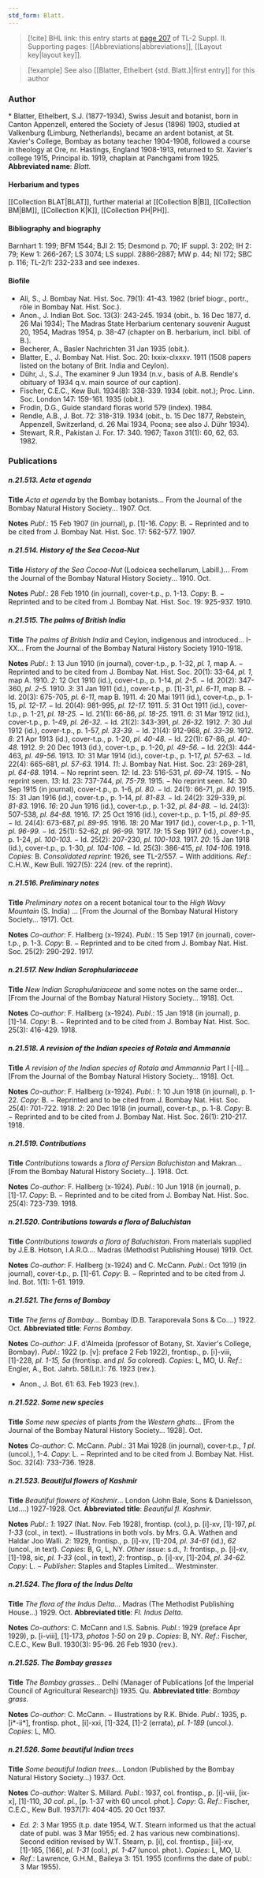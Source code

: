 ```yaml
---
std_form: Blatt.
---
```


> [!cite] BHL link: this entry starts at [page 207](https://www.biodiversitylibrary.org/page/33265404) of TL-2 Suppl. II.
> Supporting pages: [[Abbreviations|abbreviations]], [[Layout key|layout key]].

> [!example] See also [[Blatter, Ethelbert {std. Blatt.}|first entry]] for this author

### Author

\* Blatter, Ethelbert, S.J. (1877-1934), Swiss Jesuit and botanist, born in Canton Appenzell, entered the Society of Jesus (1896) 1903, studied at Valkenburg (Limburg, Netherlands), became an ardent botanist, at St. Xavier's College, Bombay as botany teacher 1904-1908, followed a course in theology at Ore, nr. Hastings, England 1908-1913, returned to St. Xavier's college 1915, Principal ib. 1919, chaplain at Panchgami from 1925. 
**Abbreviated name**: *Blatt.*

#### Herbarium and types

[[Collection BLAT|BLAT]], further material at [[Collection B|B]], [[Collection BM|BM]], [[Collection K|K]], [[Collection PH|PH]].

#### Bibliography and biography

Barnhart 1: 199; BFM 1544; BJI 2: 15; Desmond p. 70; IF suppl. 3: 202; IH 2: 79; Kew 1: 266-267; LS 3074; LS suppl. 2886-2887; MW p. 44; NI 172; SBC p. 116; TL-2/1: 232-233 and see indexes.

#### Biofile

- Ali, S., J. Bombay Nat. Hist. Soc. 79(1): 41-43. 1982 (brief biogr., portr., rôle in Bombay Nat. Hist. Soc.).
- Anon., J. Indian Bot. Soc. 13(3): 243-245. 1934 (obit., b. 16 Dec 1877, d. 26 Mai 1934); The Madras State Herbarium centenary souvenir August 20, 1954, Madras 1954, p. 38-47 (chapter on B. herbarium, incl. bibl. of B.).
- Becherer, A., Basler Nachrichten 31 Jan 1935 (obit.).
- Blatter, E., J. Bombay Nat. Hist. Soc. 20: lxxix-clxxxv. 1911 (1508 papers listed on the botany of Brit. India and Ceylon).
- Dühr, J., S.J., The examiner 9 Jun 1934 (n.v., basis of A.B. Rendle's obituary of 1934 q.v. main source of our caption).
- Fischer, C.E.C., Kew Bull. 1934(8): 338-339. 1934 (obit. not.); Proc. Linn. Soc. London 147: 159-161. 1935 (obit.).
- Frodin, D.G., Guide standard floras world 579 (index). 1984.
- Rendle, A.B., J. Bot. 72: 318-319. 1934 (obit., b. 15 Dec 1877, Rebstein, Appenzell, Switzerland, d. 26 Mai 1934, Poona; see also J. Dühr 1934).
- Stewart, R.R., Pakistan J. For. 17: 340. 1967; Taxon 31(1): 60, 62, 63. 1982.

### Publications

##### n.21.513. Acta et agenda

**Title**
*Acta et agenda* by the Bombay botanists... From the Journal of the Bombay Natural History Society... 1907. Oct.

**Notes**
*Publ*.: 15 Feb 1907 (in journal), p. \[1\]-16. *Copy*: B. − Reprinted and to be cited from J. Bombay Nat. Hist. Soc. 17: 562-577. 1907.

##### n.21.514. History of the Sea Cocoa-Nut

**Title**
*History of the Sea Cocoa-Nut* (Lodoicea sechellarum, Labill.)... From the Journal of the Bombay Natural History Society... 1910. Oct.

**Notes**
*Publ*.: 28 Feb 1910 (in journal), cover-t.p., p. 1-13. *Copy*: B. − Reprinted and to be cited from J. Bombay Nat. Hist. Soc. 19: 925-937. 1910.

##### n.21.515. The palms of British India

**Title**
*The palms of British India* and Ceylon, indigenous and introduced... I-XX... From the Journal of the Bombay Natural History Society 1910-1918.

**Notes**
*Publ*.: *1*: 13 Jun 1910 (in journal), cover-t.p., p. 1-32, *pl. 1*, map A. − Reprinted and to be cited from J. Bombay Nat. Hist. Soc. 20(1): 33-64, *pl. 1*, map A. 1910.
*2*: 12 Oct 1910 (id.), cover-t.p., p. 1-14, *pl. 2-5.* − Id. 20(2): 347-360, *pl. 2-5.* 1910.
*3*: 31 Jan 1911 (id.), cover-t.p., p. \[1\]-31, *pl. 6-11*, map B. − Id. 20(3): 675-705, *pl. 6-11*, map B. 1911.
*4*: 20 Mai 1911 (id.), cover-t.p., p. 1-15, *pl. 12-17.* − Id. 20(4): 981-995, *pl. 12-17.* 1911.
*5*: 31 Oct 1911 (id.), cover-t.p., p. 1-21, *pl. 18-25.* − Id. 21(1): 66-86, *pl. 18-25.* 1911.
*6*: 31 Mar 1912 (id.), cover-t.p., p. 1-49, *pl. 26-32.* − Id. 21(2): 343-391, *pl. 26-32.* 1912.
*7*: 30 Jul 1912 (id.), cover-t.p., p. 1-57, *pl. 33-39.* − Id. 21(4): 912-968, *pl. 33-39.* 1912.
*8*: 21 Apr 1913 (id.), cover-t.p., p. 1-20, *pl. 40-48.* − Id. 22(1): 67-86, *pl. 40-48.* 1912.
*9*: 20 Dec 1913 (id.), cover-t.p., p. 1-20, *pl. 49-56.* − Id. 22(3): 444-463, *pl. 49-56.* 1913.
*10*: 31 Mar 1914 (id.), cover-t.p., p. 1-17, *pl. 57-63.* − Id. 22(4): 665-681, *pl. 57-63.* 1914.
*11*: J. Bombay Nat. Hist. Soc. 23: 269-281, *pl. 64-68.* 1914. − No reprint seen.
*12*: Id. 23: 516-531, *pl. 69-74.* 1915. − No reprint seen.
*13*: Id. 23: 737-744, *pl. 75-79.* 1915. − No reprint seen.
*14*: 30 Sep 1915 (in journal), cover-t.p., p. 1-6, *pl. 80.* − Id. 24(1): 66-71, *pl. 80.* 1915.
*15*: 31 Jan 1916 (id.), cover-t.p., p. 1-14, *pl. 81-83.* − Id. 24(2): 329-339, *pl. 81-83.* 1916.
*16*: 20 Jun 1916 (id.), cover-t.p., p. 1-32, *pl. 84-88.* − Id. 24(3): 507-538, *pl. 84-88.* 1916.
*17*: 25 Oct 1916 (id.), cover-t.p., p. 1-15, *pl. 89-95.* − Id. 24(4): 673-687, *pl. 89-95.* 1916.
*18*: 20 Mar 1917 (id.), cover-t.p., p. 1-11, *pl. 96-99.* − Id. 25(1): 52-62, *pl. 96-99.* 1917.
*19*: 15 Sep 1917 (id.), cover-t.p., p. 1-24, *pl. 100-103.* − Id. 25(2): 207-230, *pl. 100-103.* 1917.
*20*: 15 Jan 1918 (id.), cover-t.p., p. 1-30, *pl. 104-106.* − Id. 25(3): 386-415, *pl. 104-106.* 1918.
*Copies*: B.
*Consolidated reprint*: 1926, see TL-2/557. − With additions.
*Ref*.: C.H.W., Kew Bull. 1927(5): 224 (rev. of the reprint).

##### n.21.516. Preliminary notes

**Title**
*Preliminary notes* on a recent botanical tour to the *High Wavy Mountain* (S. India) ... \[From the Journal of the Bombay Natural History Society... 1917\]. Oct.

**Notes**
*Co-author*: F. Hallberg (x-1924).
*Publ*.: 15 Sep 1917 (in journal), cover-t.p., p. 1-3. *Copy*: B. − Reprinted and to be cited from J. Bombay Nat. Hist. Soc. 25(2): 290-292. 1917.

##### n.21.517. New Indian Scrophulariaceae

**Title**
*New Indian Scrophulariaceae* and some notes on the same order... \[From the Journal of the Bombay Natural History Society... 1918\]. Oct.

**Notes**
*Co-author*: F. Hallberg (x-1924).
*Publ*.: 15 Jan 1918 (in journal), p. \[1\]-14. *Copy*: B. − Reprinted and to be cited from J. Bombay Nat. Hist. Soc. 25(3): 416-429. 1918.

##### n.21.518. A revision of the Indian species of Rotala and Ammannia

**Title**
*A revision of the Indian species of Rotala and Ammannia* Part I \[-II\]... \[From the Journal of the Bombay Natural History Society... 1918\]. Oct.

**Notes**
*Co-author*: F. Hallberg (x-1924).
*Publ*.: *1*: 10 Jun 1918 (in journal), p. 1-22. *Copy*: B. − Reprinted and to be cited from J. Bombay Nat. Hist. Soc. 25(4): 701-722. 1918.
*2*: 20 Dec 1918 (in journal), cover-t.p., p. 1-8. *Copy*: B. − Reprinted and to be cited from J. Bombay Nat. Hist. Soc. 26(1): 210-217. 1918.

##### n.21.519. Contributions

**Title**
*Contributions* towards a *flora of Persian Baluchistan* and Makran... \[From the Bombay Natural History Society...\]. 1918. Oct.

**Notes**
*Co-author*: F. Hallberg (x-1924).
*Publ*.: 10 Jun 1918 (in journal), p. \[1\]-17. *Copy*: B. − Reprinted and to be cited from J. Bombay Nat. Hist. Soc. 25(4): 723-739. 1918.

##### n.21.520. Contributions towards a flora of Baluchistan

**Title**
*Contributions towards a flora of Baluchistan*. From materials supplied by J.E.B. Hotson, I.A.R.O.... Madras (Methodist Publishing House) 1919. Oct.

**Notes**
*Co-author*: F. Hallberg (x-1924) and C. McCann.
*Publ*.: Oct 1919 (in journal), cover-t.p., p. \[1\]-61. *Copy*: B. − Reprinted and to be cited from J. Ind. Bot. 1(1): 1-61. 1919.

##### n.21.521. The ferns of Bombay

**Title**
*The ferns of Bombay*... Bombay (D.B. Taraporevala Sons & Co....) 1922. Oct.
**Abbreviated title**: *Ferns Bombay*.

**Notes**
*Co-author*: J.F. d'Almeida (professor of Botany, St. Xavier's College, Bombay).
*Publ*.: 1922 (p. \[v\]: preface 2 Feb 1922), frontisp., p. \[i\]-viii, \[1\]-228, *pl. 1-15, 5a* (frontisp. and *pl. 5a* colored). *Copies*: L, MO, U.
*Ref*.: Engler, A., Bot. Jahrb. 58(Lit.): 76. 1923 (rev.).
- Anon., J. Bot. 61: 63. Feb 1923 (rev.).

##### n.21.522. Some new species

**Title**
*Some new species* of plants *from* the *Western ghats*... \[From the Journal of the Bombay Natural History Society... 1928\]. Oct.

**Notes**
*Co-author*: C. McCann.
*Publ*.: 31 Mai 1928 (in journal), cover-t.p., *1 pl*. (uncol.), 1-4. *Copy*: L. − Reprinted and to be cited from J. Bombay Nat. Hist. Soc. 32(4): 733-736. 1928.

##### n.21.523. Beautiful flowers of Kashmir

**Title**
*Beautiful flowers of Kashmir*... London (John Bale, Sons & Danielsson, Ltd....) 1927-1928. Oct.
**Abbreviated title**: *Beautiful fl. Kashmir*.

**Notes**
*Publ*.: *1*: 1927 (Nat. Nov. Feb 1928), frontisp. (col.), p. \[i\]-xv, \[1\]-197, *pl. 1-33* (col., in text). − Illustrations in both vols. by Mrs. G.A. Wathen and Haldar Joo Walli.
*2*: 1929, frontisp., p. \[i\]-xv, \[1\]-204, *pl. 34-61* (id.), *62* (uncol., in text).
*Copies*: B, G, L, NY.
*Other issue*: s.d., *1*: frontisp., p. \[i\]-xv, \[1\]-198, sic, *pl. 1-33* (col., in text), *2*: frontisp., p. \[i\]-xv, \[1\]-204, *pl. 34-62.* *Copy*: L. − *Publisher*: Staples and Staples Limited... Westminster.

##### n.21.524. The flora of the Indus Delta

**Title**
*The flora of the Indus Delta*... Madras (The Methodist Publishing House...) 1929. Oct.
**Abbreviated title**: *Fl. Indus Delta*.

**Notes**
*Co-authors*: C. McCann and I.S. Sabnis.
*Publ*.: 1929 (preface Apr 1929), p. \[i-viii\], \[1\]-173, *photos 1-50* on 29 p. *Copies*: B, NY.
*Ref*.: Fischer, C.E.C., Kew Bull. 1930(3): 95-96. 26 Feb 1930 (rev.).

##### n.21.525. The Bombay grasses

**Title**
*The Bombay grasses*... Delhi (Manager of Publications \[of the Imperial Council of Agricultural Research\]) 1935. Qu.
**Abbreviated title**: *Bombay grass.*

**Notes**
*Co-author*: C. McCann. − Illustrations by R.K. Bhide.
*Publ*.: 1935, p. \[i\*-ii\*\], frontisp. phot., \[i\]-xxi, \[1\]-324, \[1\]-2 (errata), *pl. 1-189* (uncol.).
*Copies*: L, MO.

##### n.21.526. Some beautiful Indian trees

**Title**
*Some beautiful Indian trees*... London (Published by the Bombay Natural History Society...) 1937. Oct.

**Notes**
*Co-author*: Walter S. Millard.
*Publ*.: 1937, col. frontisp., p. \[i\]-viii, \[ix-x\], \[1\]-110, *30 col. pl.*, \[p. 1-37 with 60 uncol. phot.\].
*Copy*: G.
*Ref*.: Fischer, C.E.C., Kew Bull. 1937(7): 404-405. 20 Oct 1937.
- *Ed. 2*: 3 Mar 1955 (t.p. date 1954, W.T. Stearn informed us that the actual date of publ. was 3 Mar 1955; ed. 2 has various new combinations). Second edition revised by W.T. Stearn, p. \[i\], col. frontisp., \[iii\]-xv, \[1\]-165, \[166\], *pl. 1-31* (col.), *pl. 1-47* (uncol. phot.). *Copies*: L, MO, U.
- *Ref*.: Lawrence, G.H.M., Baileya 3: 151. 1955 (confirms the date of publ.: 3 Mar 1955).

